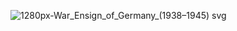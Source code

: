 ![1280px-War_Ensign_of_Germany_(1938–1945) svg](https://user-images.githubusercontent.com/58504115/89394397-3b38b780-d736-11ea-8b4d-837e9f076e8f.png)


<!--
**EvanHendersonRichtByte/EvanHendersonRichtByte** is a ✨ _special_ ✨ repository because its `README.md` (this file) appears on your GitHub profile.

Here are some ideas to get you started:

- 🔭 I’m currently working on ...
- 🌱 I’m currently learning ...
- 👯 I’m looking to collaborate on ...
- 🤔 I’m looking for help with ...
- 💬 Ask me about ...
- 📫 How to reach me: ...
- 😄 Pronouns: ...
- ⚡ Fun fact: ...
-->
